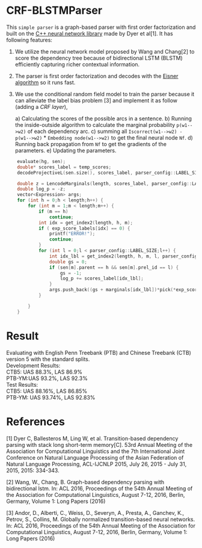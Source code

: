 # CRF-BLSTMParser

This `simple parser` is a graph-based parser with first order factorization and built on the [C++ neural network library](https://github.com/clab/lstm-parser) made by Dyer et al[1]. It has following features:

1) We utilize the neural network model proposed by Wang and Chang[2] to score the dependency tree because of bidirectional LSTM (BLSTM) efficiently capturing richer contextual information. 

2) The parser is first order factorization and decodes with the [Eisner algorithm](https://github.com/zzsfornlp/nngdparser/tree/master/src/algorithms "implementation") so it runs fast.

3) We use the conditional random field model to train the parser because it can alleviate the label bias problem [3] and implement it as follow (adding a _CRF layer_),

	a) Calculating the scores of the possible arcs in a sentence.
	b) Running the inside-outside algorithm to calculate the marginal probability `p(w1-->w2)` of each dependency arc.
	c) summing all `Iscorrect(w1-->w2) - p(w1-->w2)` * `Embedding node(w1-->w2)` to get the final neural node `Nf`.
	d) Running back propagation from `Nf` to get the gradients of the parameters.
	e) Updating the parameters.

```c
	evaluate(hg, sen);
	double* scores_label = temp_scores;
	decodeProjectiveL(sen.size(), scores_label, parser_config::LABEL_SIZE, outsen);

	double z = LencodeMarginals(length, scores_label, parser_config::LABEL_SIZE, marginals, marginals_pure);
	double log_p = -z;
	vector<Expression> args;
	for (int h = 0;h < length;h++) {
		for (int m = 1;m < length;m++) {
			if (m == h)
				continue;
			int idx = get_index2(length, h, m);
			if ( exp_score_labels[idx] == 0) {
				printf("ERROR!");
				continue;
			}
			for (int l = 0;l < parser_config::LABEL_SIZE;l++) {
				int idx_lbl = get_index2(length, h, m, l, parser_config::LABEL_SIZE);
				double gs = 0;
				if (sen[m].parent == h && sen[m].prel_id == l) {
					gs = -1;
					log_p += scores_label[idx_lbl];
				}
				args.push_back((gs + marginals[idx_lbl])*pick(*exp_score_labels[idx], l));
			}

		}
	}
```

# Result
Evaluating with English Penn Treebank (PTB) and Chinese Treebank (CTB) version 5 with the standard splits.<br>
Development Results: <br>
	CTB5: UAS 88.3%, LAS 86.9% <br>
	PTB-YM:UAS 93.2%, LAS 92.3%<br>
Test Results:<br>
	CTB5: UAS 88.16%, LAS 86.85%<br>
	PTB-YM: UAS 93.74%, LAS 92.83%<br>
# References
[1] Dyer C, Ballesteros M, Ling W, et al. Transition-based dependency parsing with stack long short-term memory[C]. 53rd Annual Meeting of the Association for Computational Linguistics and the 7th International Joint Conference on Natural Language Processing of the Asian Federation of Natural Language Processing, ACL-IJCNLP 2015, July 26, 2015 - July 31, 2015, 2015: 334-343.

[2] Wang, W., Chang, B. Graph-based dependency parsing with bidirectional lstm. In: ACL 2016, Proceedings of the 54th Annual Meeting of the Association for Computational Linguistics, August 7-12, 2016, Berlin, Germany, Volume 1: Long Papers (2016)

[3] Andor, D., Alberti, C., Weiss, D., Severyn, A., Presta, A., Ganchev, K., Petrov, S., Collins, M. Globally normalized transition-based neural networks. In: ACL 2016, Proceedings of the 54th Annual Meeting of the Association for Computational Linguistics, August 7-12, 2016, Berlin, Germany, Volume 1: Long Papers (2016)
